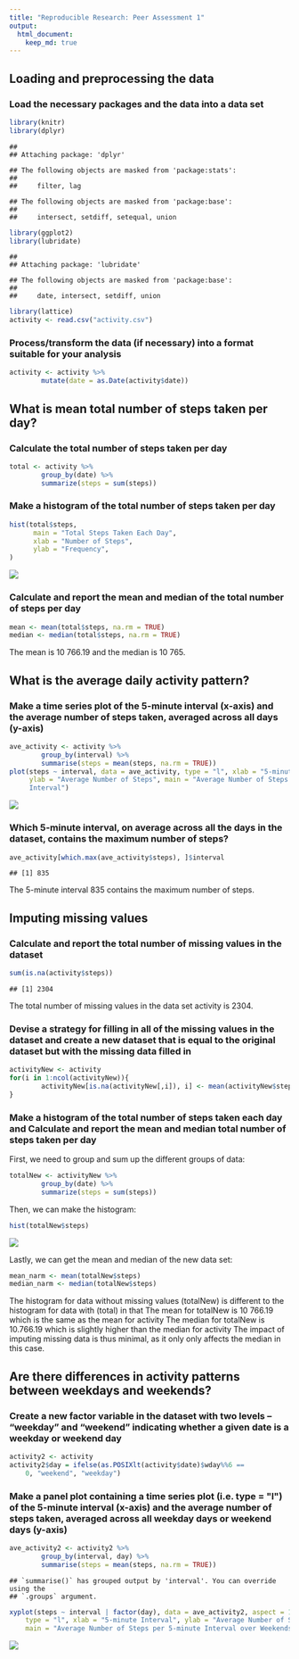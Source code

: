 ```yaml
---
title: "Reproducible Research: Peer Assessment 1"
output: 
  html_document: 
    keep_md: true
---
```



## Loading and preprocessing the data
### Load the necessary packages and the data into a data set


``` r
library(knitr)
library(dplyr)
```

```
## 
## Attaching package: 'dplyr'
```

```
## The following objects are masked from 'package:stats':
## 
##     filter, lag
```

```
## The following objects are masked from 'package:base':
## 
##     intersect, setdiff, setequal, union
```

``` r
library(ggplot2)
library(lubridate)
```

```
## 
## Attaching package: 'lubridate'
```

```
## The following objects are masked from 'package:base':
## 
##     date, intersect, setdiff, union
```

``` r
library(lattice)
activity <- read.csv("activity.csv")
```

### Process/transform the data (if necessary) into a format suitable for your analysis


``` r
activity <- activity %>%
        mutate(date = as.Date(activity$date))
```


## What is mean total number of steps taken per day?
### Calculate the total number of steps taken per day


``` r
total <- activity %>%
        group_by(date) %>%
        summarize(steps = sum(steps))
```

### Make a histogram of the total number of steps taken per day


``` r
hist(total$steps, 
      main = "Total Steps Taken Each Day", 
      xlab = "Number of Steps", 
      ylab = "Frequency", 
)
```

![](PA1_template_files/figure-html/unnamed-chunk-4-1.png)<!-- -->

### Calculate and report the mean and median of the total number of steps per day


``` r
mean <- mean(total$steps, na.rm = TRUE)
median <- median(total$steps, na.rm = TRUE)
```
The mean is 10 766.19 and the median is 10 765.


## What is the average daily activity pattern?
### Make a time series plot of the 5-minute interval (x-axis) and the average number of steps taken, averaged across all days (y-axis)


``` r
ave_activity <- activity %>%
        group_by(interval) %>%
        summarise(steps = mean(steps, na.rm = TRUE))
plot(steps ~ interval, data = ave_activity, type = "l", xlab = "5-minute Interval",
     ylab = "Average Number of Steps", main = "Average Number of Steps per 5-minute
     Interval")
```

![](PA1_template_files/figure-html/unnamed-chunk-6-1.png)<!-- -->

### Which 5-minute interval, on average across all the days in the dataset, contains the maximum number of steps?


``` r
ave_activity[which.max(ave_activity$steps), ]$interval
```

```
## [1] 835
```
The 5-minute interval 835 contains the maximum number of steps.


## Imputing missing values
### Calculate and report the total number of missing values in the dataset


``` r
sum(is.na(activity$steps))
```

```
## [1] 2304
```
The total number of missing values in the data set activity is 2304.

### Devise a strategy for filling in all of the missing values in the dataset and create a new dataset that is equal to the original dataset but with the missing data filled in


``` r
activityNew <- activity
for(i in 1:ncol(activityNew)){
        activityNew[is.na(activityNew[,i]), i] <- mean(activityNew$steps, na.rm = TRUE)
}
```

### Make a histogram of the total number of steps taken each day and Calculate and report the mean and median total number of steps taken per day

First, we need to group and sum up the different groups of data:

``` r
totalNew <- activityNew %>%
        group_by(date) %>%
        summarize(steps = sum(steps))
```

Then, we can make the histogram:

``` r
hist(totalNew$steps)
```

![](PA1_template_files/figure-html/unnamed-chunk-11-1.png)<!-- -->

Lastly, we can get the mean and median of the new data set:

``` r
mean_narm <- mean(totalNew$steps)
median_narm <- median(totalNew$steps)
```

The histogram for data without missing values (totalNew) is different to the histogram for data with (total) in that
The mean for totalNew is 10 766.19 which is the same as the mean for activity
The median for totalNew is 10.766.19 which is slightly higher than the median for activity
The impact of imputing missing data is thus minimal, as it only only affects the median in this case.


## Are there differences in activity patterns between weekdays and weekends?
### Create a new factor variable in the dataset with two levels – “weekday” and “weekend” indicating whether a given date is a weekday or weekend day


``` r
activity2 <- activity
activity2$day = ifelse(as.POSIXlt(activity$date)$wday%%6 == 
    0, "weekend", "weekday") 
```

### Make a panel plot containing a time series plot (i.e. type = "l") of the 5-minute interval (x-axis) and the average number of steps taken, averaged across all weekday days or weekend days (y-axis)


``` r
ave_activity2 <- activity2 %>%
        group_by(interval, day) %>%
        summarise(steps = mean(steps, na.rm = TRUE))
```

```
## `summarise()` has grouped output by 'interval'. You can override using the
## `.groups` argument.
```

``` r
xyplot(steps ~ interval | factor(day), data = ave_activity2, aspect = 1/2, 
    type = "l", xlab = "5-minute Interval", ylab = "Average Number of Steps",
    main = "Average Number of Steps per 5-minute Interval over Weekends and Weekdays")
```

![](PA1_template_files/figure-html/unnamed-chunk-14-1.png)<!-- -->
